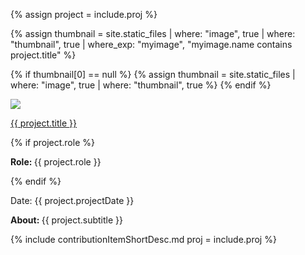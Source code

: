 {% assign project = include.proj %}

{% assign thumbnail = site.static_files | where: "image", true | where: "thumbnail", true | where_exp: "myimage", "myimage.name contains project.title" %}

{% if thumbnail[0] == null %}
  {% assign thumbnail = site.static_files | where: "image", true | where: "thumbnail", true %}
{% endif %}

<div class="portfolioItem">
  <div class="thumb">
    <a href="{{ project.url }}">
      <img class="thumbnail" src="{{ thumbnail[0].path }}"/>
    </a>
  </div>
  <div class="desc">
    <p>
      <a href="{{ project.url }}">{{ project.title }}</a>
    </p>
    {% if project.role %}
      <p class="projectSubtitle">
        <strong>Role: </strong> {{ project.role }}
      </p>
    {% endif %}
    <p class="projDate">
      Date: {{ project.projectDate }}
    </p>
    <p class="projectSubtitle">
      <strong>About: </strong>{{ project.subtitle }} 
    </p>
    <p>
      {% include contributionItemShortDesc.md proj = include.proj %}
    </p>
  </div>
</div>